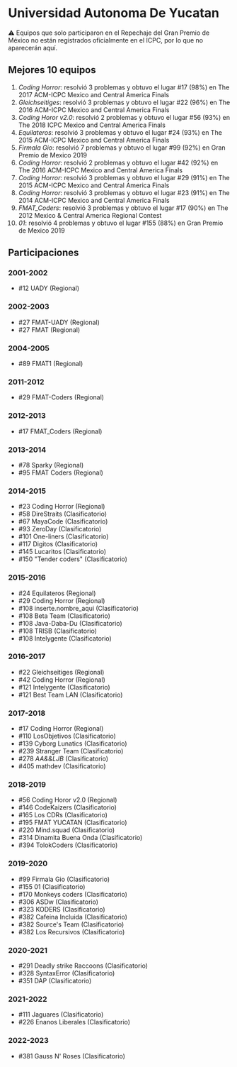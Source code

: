 # Universidad Autonoma De Yucatan

:warning: Equipos que solo participaron en el Repechaje del Gran Premio de México no están registrados oficialmente en el ICPC, por lo que no aparecerán aquí.

## Mejores 10 equipos

1. _Coding Horror_: resolvió 3 problemas y obtuvo el lugar #17 (98%) en The 2017 ACM-ICPC Mexico and Central America Finals
1. _Gleichseitiges_: resolvió 3 problemas y obtuvo el lugar #22 (96%) en The 2016 ACM-ICPC Mexico and Central America Finals
1. _Coding Horor v2.0_: resolvió 2 problemas y obtuvo el lugar #56 (93%) en The 2018 ICPC Mexico and Central America Finals
1. _Equilateros_: resolvió 3 problemas y obtuvo el lugar #24 (93%) en The 2015 ACM-ICPC Mexico and Central America Finals
1. _Firmala Gio_: resolvió 7 problemas y obtuvo el lugar #99 (92%) en Gran Premio de Mexico 2019
1. _Coding Horror_: resolvió 2 problemas y obtuvo el lugar #42 (92%) en The 2016 ACM-ICPC Mexico and Central America Finals
1. _Coding Horror_: resolvió 3 problemas y obtuvo el lugar #29 (91%) en The 2015 ACM-ICPC Mexico and Central America Finals
1. _Coding Horror_: resolvió 3 problemas y obtuvo el lugar #23 (91%) en The 2014 ACM-ICPC Mexico and Central America Finals
1. _FMAT_Coders_: resolvió 3 problemas y obtuvo el lugar #17 (90%) en The 2012 Mexico & Central America Regional Contest
1. _01_: resolvió 4 problemas y obtuvo el lugar #155 (88%) en Gran Premio de Mexico 2019

## Participaciones

### 2001-2002

- #12 UADY (Regional)

### 2002-2003

- #27 FMAT-UADY (Regional)
- #27 FMAT (Regional)

### 2004-2005

- #89 FMAT1 (Regional)

### 2011-2012

- #29 FMAT-Coders (Regional)

### 2012-2013

- #17 FMAT_Coders (Regional)

### 2013-2014

- #78 Sparky (Regional)
- #95 FMAT Coders (Regional)

### 2014-2015

- #23 Coding Horror (Regional)
- #58 DireStraits (Clasificatorio)
- #67 MayaCode (Clasificatorio)
- #93 ZeroDay (Clasificatorio)
- #101 One-liners (Clasificatorio)
- #117 Digitos (Clasificatorio)
- #145 Lucaritos (Clasificatorio)
- #150 "Tender coders" (Clasificatorio)

### 2015-2016

- #24 Equilateros (Regional)
- #29 Coding Horror (Regional)
- #108 inserte.nombre_aqui (Clasificatorio)
- #108 Beta Team (Clasificatorio)
- #108 Java-Daba-Du (Clasificatorio)
- #108 TRISB (Clasificatorio)
- #108 Intelygente (Clasificatorio)

### 2016-2017

- #22 Gleichseitiges (Regional)
- #42 Coding Horror (Regional)
- #121 Intelygente (Clasificatorio)
- #121 Best Team LAN (Clasificatorio)

### 2017-2018

- #17 Coding Horror (Regional)
- #110 LosObjetivos (Clasificatorio)
- #139 Cyborg Lunatics (Clasificatorio)
- #239 Stranger Team (Clasificatorio)
- #278 _AA&&LJB_ (Clasificatorio)
- #405 mathdev (Clasificatorio)

### 2018-2019

- #56 Coding Horor v2.0 (Regional)
- #146 CodeKaizers (Clasificatorio)
- #165 Los CDRs (Clasificatorio)
- #195 FMAT YUCATAN (Clasificatorio)
- #220 Mind.squad (Clasificatorio)
- #314 Dinamita Buena Onda (Clasificatorio)
- #394 TolokCoders (Clasificatorio)

### 2019-2020

- #99 Firmala Gio (Clasificatorio)
- #155 01 (Clasificatorio)
- #170 Monkeys coders (Clasificatorio)
- #306 ASDw (Clasificatorio)
- #323 KODERS (Clasificatorio)
- #382 Cafeina Incluida (Clasificatorio)
- #382 Source's Team (Clasificatorio)
- #382 Los Recursivos (Clasificatorio)

### 2020-2021

- #291 Deadly strike Raccoons (Clasificatorio)
- #328 SyntaxError (Clasificatorio)
- #351 DAP (Clasificatorio)

### 2021-2022

- #111 Jaguares (Clasificatorio)
- #226 Enanos Liberales (Clasificatorio)

### 2022-2023

- #381 Gauss N' Roses (Clasificatorio)



